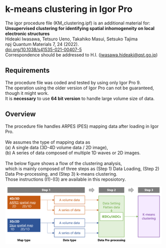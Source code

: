 # k-means clustering in Igor Pro<br>
The igor procedure file (KM_clustering.ipf) is an additional material for:<br>
**Unsupervised clustering for identifying spatial inhomogeneity on local electronic structures**<br>
Hideaki Iwasawa, Tetsuro Ueno, Takahiko Masui, Setsuko Tajima<br>
npj Quantum Materials 7, 24 (2022).<br>
[doi.org/10.1038/s41535-021-00407-5](https://doi.org/10.1038/s41535-021-00407-5)<br>
Correspondence should be addressed to H.I. (iwasawa.hideaki@qst.go.jp)<br>

## Requirements
The procedure file was coded and tested by using only Igor Pro 9.<br>
The operation using the older version of Igor Pro can not be guaranteed, though it might work.<br>
It is **necessary** to use **64 bit version** to handle large volume size of data.

## Overview
The procedure file handles ARPES (PES) mapping data after loading in Igor Pro.<br>
<br>
We assumes the type of mapping data as <br>
(a) A single data (3D-4D volume data / 2D image),<br>
(b) A series of data composed of multiple 1D waves or 2D images.<br>
<br>
The below figure shows a flow of the clustering analysis,<br>
which is mainly composed of three steps as (Step 1) Data Loading, (Step 2) Data Pre-processing, and (Step 3) k-means clustering.<br>
Those instructions (I1)-(I3) are available in this reposiotory.<br>

![Overview_KM_Igor](https://github.com/h-iwasawa/Test/blob/7b385889bd78dd4f2abf867ac7c1dadec6b84a71/KM_igor_overview.png)
